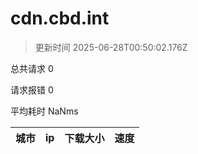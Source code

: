 
  # cdn.cbd.int

  > 更新时间 2025-06-28T00:50:02.176Z
  
  总共请求 0

  请求报错 0

  平均耗时 NaNms

|城市|ip|下载大小|速度|
|-----|----------|---|---|

  